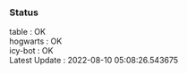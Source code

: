 ### Status


table : OK  
hogwarts : OK  
icy-bot : OK  
Latest Update : 2022-08-10 05:08:26.543675

